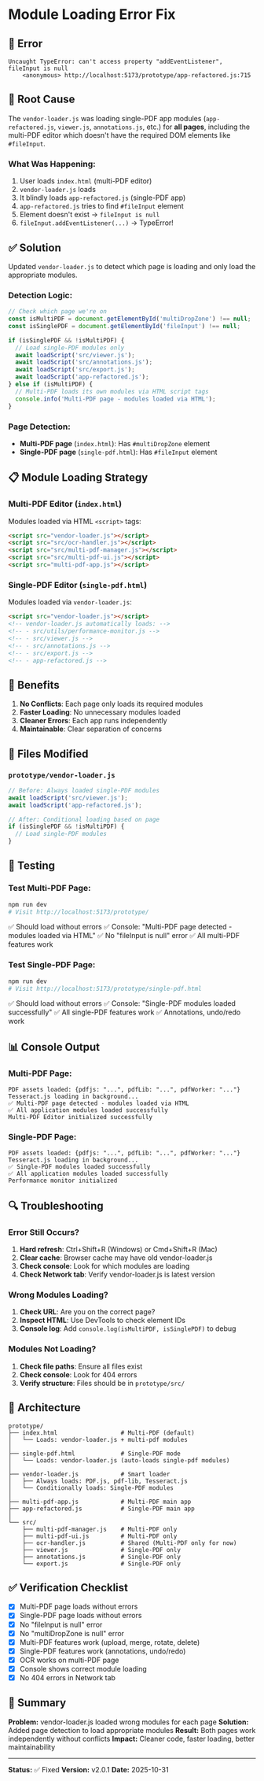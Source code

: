 # Module Loading Error Fix

## 🔴 Error
```
Uncaught TypeError: can't access property "addEventListener", fileInput is null
    <anonymous> http://localhost:5173/prototype/app-refactored.js:715
```

## 🔧 Root Cause

The `vendor-loader.js` was loading single-PDF app modules (`app-refactored.js`, `viewer.js`, `annotations.js`, etc.) for **all pages**, including the multi-PDF editor which doesn't have the required DOM elements like `#fileInput`.

### What Was Happening:
1. User loads `index.html` (multi-PDF editor)
2. `vendor-loader.js` loads
3. It blindly loads `app-refactored.js` (single-PDF app)
4. `app-refactored.js` tries to find `#fileInput` element
5. Element doesn't exist → `fileInput is null`
6. `fileInput.addEventListener(...)` → TypeError!

## ✅ Solution

Updated `vendor-loader.js` to detect which page is loading and only load the appropriate modules.

### Detection Logic:
```javascript
// Check which page we're on
const isMultiPDF = document.getElementById('multiDropZone') !== null;
const isSinglePDF = document.getElementById('fileInput') !== null;

if (isSinglePDF && !isMultiPDF) {
  // Load single-PDF modules only
  await loadScript('src/viewer.js');
  await loadScript('src/annotations.js');
  await loadScript('src/export.js');
  await loadScript('app-refactored.js');
} else if (isMultiPDF) {
  // Multi-PDF loads its own modules via HTML script tags
  console.info('Multi-PDF page - modules loaded via HTML');
}
```

### Page Detection:
- **Multi-PDF page** (`index.html`): Has `#multiDropZone` element
- **Single-PDF page** (`single-pdf.html`): Has `#fileInput` element

## 📋 Module Loading Strategy

### Multi-PDF Editor (`index.html`)
Modules loaded via HTML `<script>` tags:
```html
<script src="vendor-loader.js"></script>
<script src="src/ocr-handler.js"></script>
<script src="src/multi-pdf-manager.js"></script>
<script src="src/multi-pdf-ui.js"></script>
<script src="multi-pdf-app.js"></script>
```

### Single-PDF Editor (`single-pdf.html`)
Modules loaded via `vendor-loader.js`:
```html
<script src="vendor-loader.js"></script>
<!-- vendor-loader.js automatically loads: -->
<!-- - src/utils/performance-monitor.js -->
<!-- - src/viewer.js -->
<!-- - src/annotations.js -->
<!-- - src/export.js -->
<!-- - app-refactored.js -->
```

## 🎯 Benefits

1. **No Conflicts**: Each page only loads its required modules
2. **Faster Loading**: No unnecessary modules loaded
3. **Cleaner Errors**: Each app runs independently
4. **Maintainable**: Clear separation of concerns

## 📁 Files Modified

### `prototype/vendor-loader.js`
```javascript
// Before: Always loaded single-PDF modules
await loadScript('src/viewer.js');
await loadScript('app-refactored.js');

// After: Conditional loading based on page
if (isSinglePDF && !isMultiPDF) {
  // Load single-PDF modules
}
```

## 🧪 Testing

### Test Multi-PDF Page:
```bash
npm run dev
# Visit http://localhost:5173/prototype/
```
✅ Should load without errors
✅ Console: "Multi-PDF page detected - modules loaded via HTML"
✅ No "fileInput is null" error
✅ All multi-PDF features work

### Test Single-PDF Page:
```bash
npm run dev
# Visit http://localhost:5173/prototype/single-pdf.html
```
✅ Should load without errors
✅ Console: "Single-PDF modules loaded successfully"
✅ All single-PDF features work
✅ Annotations, undo/redo work

## 📊 Console Output

### Multi-PDF Page:
```
PDF assets loaded: {pdfjs: "...", pdfLib: "...", pdfWorker: "..."}
Tesseract.js loading in background...
✅ Multi-PDF page detected - modules loaded via HTML
✅ All application modules loaded successfully
Multi-PDF Editor initialized successfully
```

### Single-PDF Page:
```
PDF assets loaded: {pdfjs: "...", pdfLib: "...", pdfWorker: "..."}
Tesseract.js loading in background...
✅ Single-PDF modules loaded successfully
✅ All application modules loaded successfully
Performance monitor initialized
```

## 🔍 Troubleshooting

### Error Still Occurs?
1. **Hard refresh**: Ctrl+Shift+R (Windows) or Cmd+Shift+R (Mac)
2. **Clear cache**: Browser cache may have old vendor-loader.js
3. **Check console**: Look for which modules are loading
4. **Check Network tab**: Verify vendor-loader.js is latest version

### Wrong Modules Loading?
1. **Check URL**: Are you on the correct page?
2. **Inspect HTML**: Use DevTools to check element IDs
3. **Console log**: Add `console.log(isMultiPDF, isSinglePDF)` to debug

### Modules Not Loading?
1. **Check file paths**: Ensure all files exist
2. **Check console**: Look for 404 errors
3. **Verify structure**: Files should be in `prototype/src/`

## 🎨 Architecture

```
prototype/
├── index.html                  # Multi-PDF (default)
│   └── Loads: vendor-loader.js + multi-pdf modules
│
├── single-pdf.html             # Single-PDF mode
│   └── Loads: vendor-loader.js (auto-loads single-pdf modules)
│
├── vendor-loader.js            # Smart loader
│   ├── Always loads: PDF.js, pdf-lib, Tesseract.js
│   └── Conditionally loads: Single-PDF modules
│
├── multi-pdf-app.js            # Multi-PDF main app
├── app-refactored.js           # Single-PDF main app
│
└── src/
    ├── multi-pdf-manager.js    # Multi-PDF only
    ├── multi-pdf-ui.js         # Multi-PDF only
    ├── ocr-handler.js          # Shared (Multi-PDF only for now)
    ├── viewer.js               # Single-PDF only
    ├── annotations.js          # Single-PDF only
    └── export.js               # Single-PDF only
```

## ✅ Verification Checklist

- [x] Multi-PDF page loads without errors
- [x] Single-PDF page loads without errors
- [x] No "fileInput is null" error
- [x] No "multiDropZone is null" error
- [x] Multi-PDF features work (upload, merge, rotate, delete)
- [x] Single-PDF features work (annotations, undo/redo)
- [x] OCR works on multi-PDF page
- [x] Console shows correct module loading
- [x] No 404 errors in Network tab

## 📝 Summary

**Problem:** vendor-loader.js loaded wrong modules for each page
**Solution:** Added page detection to load appropriate modules
**Result:** Both pages work independently without conflicts
**Impact:** Cleaner code, faster loading, better maintainability

---

**Status:** ✅ Fixed
**Version:** v2.0.1
**Date:** 2025-10-31
